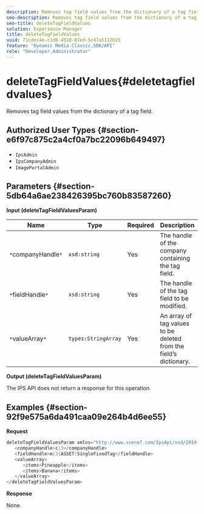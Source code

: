 ```yaml
---
description: Removes tag field values from the dictionary of a tag field.
seo-description: Removes tag field values from the dictionary of a tag field.
seo-title: deleteTagFieldValues
solution: Experience Manager
title: deleteTagFieldValues
uuid: 71cdec4e-c1d6-4518-87ed-5c47a5112b15
feature: "Dynamic Media Classic,SDK/API"
role: "Developer,Administrator"
---
```


# deleteTagFieldValues{#deletetagfieldvalues}

Removes tag field values from the dictionary of a tag field.

## Authorized User Types {#section-e6f97c875c2a4cf0a7bc22096b649497}

* `IpsAdmin` 
* `IpsCompanyAdmin` 
* `ImagePortalAdmin`

## Parameters {#section-5db64a6ae238426395bc760b83587260}

**Input (deleteTagFieldValuesParam)** 

|  Name  | Type  | Required  | Description  |
|---|---|---|---|
|  `*`companyHandle`*`  | `xsd:string`  | Yes  | The handle of the company containing the tag field.  |
|  `*`fieldHandle`*`  | `xsd:string`  | Yes  | The handle of the tag field to be modified.  |
|  `*`valueArray`*`  | `types:StringArray`  | Yes  | An array of tag values to be deleted from the field’s dictionary.  |

**Output (deleteTagFieldValuesParam)**

The IPS API does not return a response for this operation.

## Examples {#section-92f9e575a6da491caa09e264b4d6ee55}

**Request** 

```java
deleteTagFieldValuesParam xmlns="http://www.scene7.com/IpsApi/xsd/2010-01-31">
   <companyHandle>c|3</companyHandle>
   <fieldHandle>m|3|ASSET|SingleFixedTag</fieldHandle>
   <valueArray>
      <items>Pineapple</items>
      <items>Banana</items>
   </valueArray>
</deleteTagFieldValuesParam>
```

**Response**

None. 

